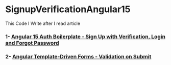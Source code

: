 # SignupVerificationAngular15
 This Code I Write after I read article 

### 1- [Angular 15 Auth Boilerplate - Sign Up with Verification, Login and Forgot Password](https://jasonwatmore.com/angular-15-auth-boilerplate-sign-up-with-verification-login-and-forgot-password#home-component-html)
### 2- [Angular Template-Driven Forms - Validation on Submit](https://jasonwatmore.com/angular-template-driven-forms-validation-on-submit)
<!--   
other source control is 
https://github.com/cornflourblue/angular-15-signup-verification-boilerplate
-->
